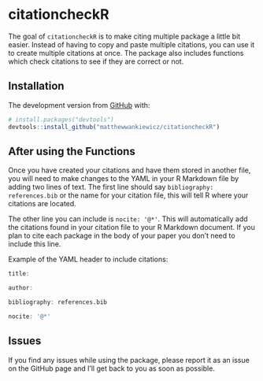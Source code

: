
<!-- README.md is generated from README.Rmd. Please edit that file -->

# citationcheckR

<!-- badges: start -->

<!-- badges: end -->

The goal of `citationcheckR` is to make citing multiple package a little
bit easier. Instead of having to copy and paste multiple citations, you
can use it to create multiple citations at once. The package also
includes functions which check citations to see if they are correct or
not.

## Installation

The development version from [GitHub](https://github.com/) with:

``` r
# install.packages("devtools")
devtools::install_github("matthewwankiewicz/citationcheckR")
```

## After using the Functions

Once you have created your citations and have them stored in another
file, you will need to make changes to the YAML in your R Markdown file
by adding two lines of text. The first line should say `bibliography:
references.bib` or the name for your citation file, this will tell R
where your citations are located.

The other line you can include is `nocite: '@*'`. This will
automatically add the citations found in your citation file to your R
Markdown document. If you plan to cite each package in the body of your
paper you don’t need to include this line.

Example of the YAML header to include citations:

``` r
title:

author:

bibliography: references.bib

nocite: '@*'
```

## Issues

If you find any issues while using the package, please report it as an
issue on the GitHub page and I’ll get back to you as soon as possible.
